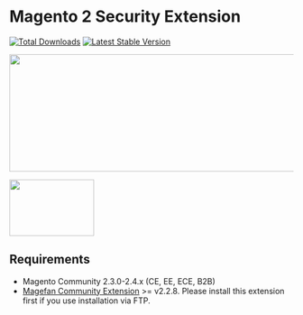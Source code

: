# Magento 2 Security Extension

[![Total Downloads](https://poser.pugx.org/magefan/module-security/downloads)](https://packagist.org/packages/magefan/module-security)
[![Latest Stable Version](https://poser.pugx.org/magefan/module-security/v/stable)](https://packagist.org/packages/magefan/module-security)

<a href="https://savelife.in.ua/en/donate-en/#donate-army-card-monthly"><img width="830" height="208" src="https://cm.magefan.com/blog/support-ukraine.png"></a>

<img width="150" height="100" src="https://magefan.com/media/wysiwyg/made_in_ukraine.jpg">

## Requirements
  * Magento Community 2.3.0-2.4.x (CE, EE, ECE, B2B)
  * [Magefan Community Extension](https://github.com/magefan/module-community) >= v2.2.8. Please install this extension first if you use installation via FTP.
